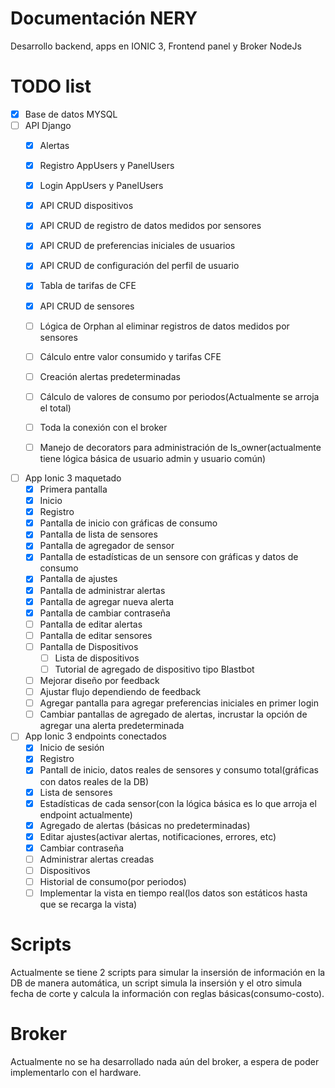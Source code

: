 # Documentación NERY

Desarrollo backend, apps en IONIC 3, Frontend panel y Broker NodeJs


# TODO list

 - [x] Base de datos MYSQL
 - [ ] API Django
	 - [x] Alertas
	 - [x] Registro AppUsers y PanelUsers
	 - [x] Login AppUsers y PanelUsers
	 - [x]  API CRUD dispositivos
	 - [x] API CRUD de registro de datos medidos por sensores
	 - [x] API CRUD de preferencias iniciales de usuarios
	 - [x] API CRUD de configuración del perfil de usuario
	 - [x] Tabla de tarifas de CFE
	 - [x] API CRUD de sensores
	 - [ ] Lógica de Orphan al eliminar registros de datos medidos por sensores
	 - [ ] Cálculo entre valor consumido y tarifas CFE
	 - [ ] Creación alertas predeterminadas
	 - [ ] Cálculo de valores de consumo por periodos(Actualmente se arroja el total)
	 - [ ]  Toda la conexión con el broker
	 - [ ] Manejo de decorators para administración de Is_owner(actualmente tiene lógica básica de usuario admin y usuario común)


 - [ ] App Ionic 3 maquetado
	- [x] Primera pantalla
	- [x] Inicio
	- [x] Registro
	- [x] Pantalla de inicio con gráficas de consumo
	- [x] Pantalla de lista de sensores
	- [x] Pantalla de agregador de sensor
	- [x] Pantalla de estadísticas de un sensore con gráficas y datos de consumo
	- [x] Pantalla de ajustes
	- [x] Pantalla de administrar alertas
	- [x] Pantalla de agregar nueva alerta
	- [x] Pantalla de cambiar contraseña
	- [ ] Pantalla de editar alertas
	- [ ] Pantalla de editar sensores
	- [ ] Pantalla de Dispositivos
		- [ ] Lista de dispositivos
		- [ ] Tutorial de agregado de dispositivo tipo Blastbot
	- [ ] Mejorar diseño por feedback
	- [ ] Ajustar flujo dependiendo de feedback
	- [ ] Agregar pantalla para agregar preferencias iniciales en primer login
	- [ ] Cambiar pantallas de agregado de alertas, incrustar la opción de agregar una alerta predeterminada

- [ ] App Ionic 3 endpoints conectados
	- [x] Inicio de sesión
	- [x] Registro
	- [x] Pantall de inicio, datos reales de sensores y consumo total(gráficas con datos reales de la DB)
	- [x] Lista de sensores
	- [x] Estadísticas de cada sensor(con la lógica básica es lo que arroja el endpoint actualmente)
	- [x] Agregado de alertas (básicas no predeterminadas)
	- [x] Editar ajustes(activar alertas, notificaciones, errores, etc)
	- [x] Cambiar contraseña
	- [ ] Administrar alertas creadas
	- [ ] Dispositivos
	- [ ] Historial de consumo(por periodos)
	- [ ] Implementar la vista en tiempo real(los datos son estáticos hasta que se recarga la vista)

# Scripts
Actualmente se tiene 2 scripts para simular la insersión de información en la DB de manera automática, un script simula la insersión y el otro simula fecha de corte y calcula la información con reglas básicas(consumo-costo).

# Broker
Actualmente no se ha desarrollado nada aún del broker, a espera de poder implementarlo con el hardware.
